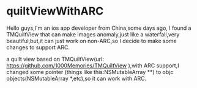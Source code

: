 quiltViewWithARC
================

Hello guys,I'm an ios app developer from China,some days ago, I found a TMQuiltView that can make images anomaly,just like a waterfall,very beautiful,but,it can just work on non-ARC,so I decide to make some changes to support ARC.

a quilt view based on TMQuiltView(url: https://github.com/1000Memories/TMQuiltView ),with ARC support,I changed some pointer (things like this:NSMutableArray **) to objc objects(NSMutableArray *,etc),so it can work with ARC.
 
